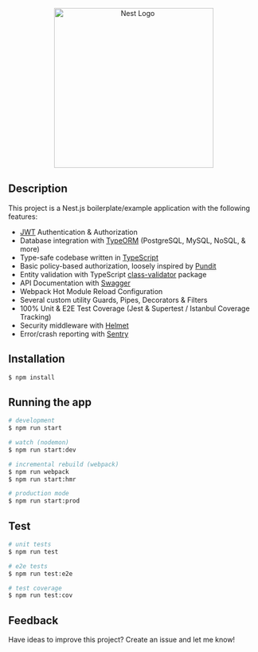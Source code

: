<p align="center">
  <a href="http://nestjs.com/" target="blank"><img src="https://nestjs.com/img/logo_text.svg" width="320" alt="Nest Logo" /></a>
</p>

## Description

This project is a Nest.js boilerplate/example application with the following features:

* [JWT](https://jwt.io/) Authentication & Authorization
* Database integration with [TypeORM](https://github.com/typeorm/typeorm) (PostgreSQL, MySQL, NoSQL, & more)
* Type-safe codebase written in [TypeScript](https://www.typescriptlang.org/)
* Basic policy-based authorization, loosely inspired by [Pundit](https://github.com/varvet/pundit)
* Entity validation with TypeScript [class-validator](https://github.com/typestack/class-validator) package
* API Documentation with [Swagger](https://swagger.io/)
* Webpack Hot Module Reload Configuration
* Several custom utility Guards, Pipes, Decorators & Filters
* 100% Unit & E2E Test Coverage (Jest & Supertest / Istanbul Coverage Tracking)
* Security middleware with [Helmet](https://github.com/helmetjs/helmet)
* Error/crash reporting with [Sentry](https://sentry.io/welcome/)

## Installation

```bash
$ npm install
```

## Running the app

```bash
# development
$ npm run start

# watch (nodemon)
$ npm run start:dev

# incremental rebuild (webpack)
$ npm run webpack
$ npm run start:hmr

# production mode
$ npm run start:prod
```

## Test

```bash
# unit tests
$ npm run test

# e2e tests
$ npm run test:e2e

# test coverage
$ npm run test:cov
```

## Feedback

Have ideas to improve this project? Create an issue and let me know!
